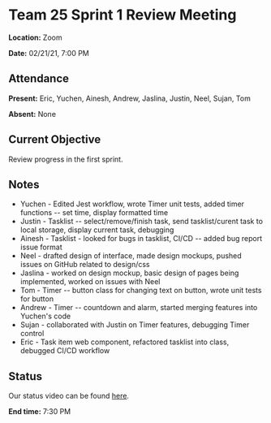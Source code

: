 # Team 25 Sprint 1 Review Meeting

**Location:** Zoom

**Date:** 02/21/21, 7:00 PM

## Attendance

**Present:** Eric, Yuchen, Ainesh, Andrew, Jaslina, Justin, Neel, Sujan, Tom

**Absent:** None

## Current Objective
Review progress in the first sprint.

## Notes

* Yuchen - Edited Jest workflow, wrote Timer unit tests, added timer functions -- set time, display formatted time
* Justin - Tasklist -- select/remove/finish task, send tasklist/curent task to local storage, display current task, debugging
* Ainesh - Tasklist - looked for bugs in tasklist, CI/CD -- added bug report issue format
* Neel - drafted design of interface, made design mockups, pushed issues on GitHub related to design/css
* Jaslina - worked on design mockup, basic design of pages being implemented, worked on issues with Neel
* Tom - Timer -- button class for changing text on button, wrote unit tests for button
* Andrew - Timer -- countdown and alarm, started merging features into Yuchen's code
* Sujan - collaborated with Justin on Timer features, debugging Timer control
* Eric - Task item web component, refactored tasklist into class, debugged CI/CD workflow

## Status
Our status video can be found [here](../videos/statusvideo1.mp4).

**End time:** 7:30 PM
